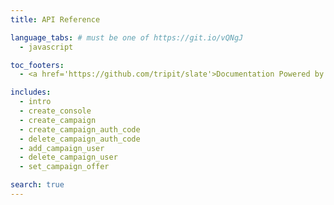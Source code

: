 ```yaml
---
title: API Reference

language_tabs: # must be one of https://git.io/vQNgJ
  - javascript

toc_footers:
  - <a href='https://github.com/tripit/slate'>Documentation Powered by Slate</a>

includes:
  - intro
  - create_console
  - create_campaign
  - create_campaign_auth_code
  - delete_campaign_auth_code
  - add_campaign_user
  - delete_campaign_user
  - set_campaign_offer

search: true
---
```


